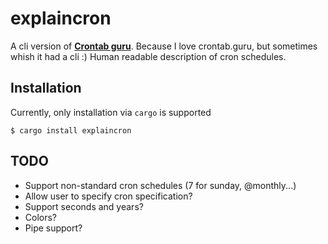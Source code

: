 # explaincron

A cli version of **[Crontab guru](https://crontab.guru)**. Because I love crontab.guru, but sometimes whish it had a cli :)
Human readable description of cron schedules.

## Installation
Currently, only installation via `cargo` is supported
```
$ cargo install explaincron
```

## TODO
 - Support non-standard cron schedules (7 for sunday, @monthly...)
 - Allow user to specify cron specification?
 - Support seconds and years?
 - Colors?
 - Pipe support?
